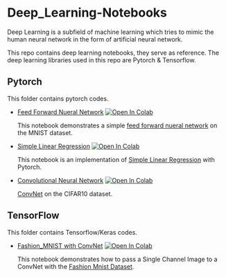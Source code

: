 # Deep_Learning-Notebooks

Deep Learning is a subfield of machine learning which tries to mimic the human neural network in the form of artificial neural network.

This repo contains deep learning notebooks, they serve as reference. The deep learning libraries used in this repo are Pytorch & Tensorflow.

## Pytorch 

This folder contains pytorch codes.

* [Feed Forward Nueral Network](https://github.com/EteimZ/Deep_Learning-Notebooks/blob/main/Pytorch/feed_forward_nn.ipynb) [![Open In Colab](https://colab.research.google.com/assets/colab-badge.svg)](https://colab.research.google.com/github/EteimZ/Deep_Learning-Notebooks/blob/main/Pytorch/feed_forward_nn.ipynb)

  This notebook demonstrates a simple [feed forward nueral network](https://en.wikipedia.org/wiki/Feedforward_neural_network) on the MNIST dataset.
  
* [Simple Linear Regression](https://github.com/EteimZ/Deep_Learning-Notebooks/blob/main/Pytorch/Simple_Linear_Regression_with_Pytorch.ipynb) [![Open In Colab](https://colab.research.google.com/assets/colab-badge.svg)](https://colab.research.google.com/github/EteimZ/Deep_Learning-Notebooks/blob/main/Pytorch/Simple_Linear_Regression_with_Pytorch.ipynb)

  This notebook is an implementation of [Simple Linear Regression](https://en.wikipedia.org/wiki/Simple_linear_regression) with Pytorch. 
  
* [Convolutional Neural Network](https://github.com/EteimZ/Deep_Learning-Notebooks/blob/main/Pytorch/CNN.ipynb) [![Open In Colab](https://colab.research.google.com/assets/colab-badge.svg)](https://colab.research.google.com/github/EteimZ/Deep_Learning-Notebooks/blob/main/Pytorch/CNN.ipynb)

  [ConvNet](https://en.wikipedia.org/wiki/Convolutional_neural_network) on the CIFAR10 dataset.
  
 ## TensorFlow
 
 This folder contains Tensorflow/Keras codes.
 * [Fashion_MNIST with ConvNet](https://github.com/EteimZ/Deep_Learning-Notebooks/blob/main/TensorFlow/Conv_FashionMNIST.ipynb) [![Open In Colab](https://colab.research.google.com/assets/colab-badge.svg)](https://colab.research.google.com/github/EteimZ/Deep_Learning-Notebooks/blob/main/TensorFlow/Conv_FashionMNIST.ipynb)

    This notebook demonstrates how to pass a Single Channel Image to a ConvNet with the [Fashion Mnist Dataset](https://github.com/zalandoresearch/fashion-mnist).
  
 

